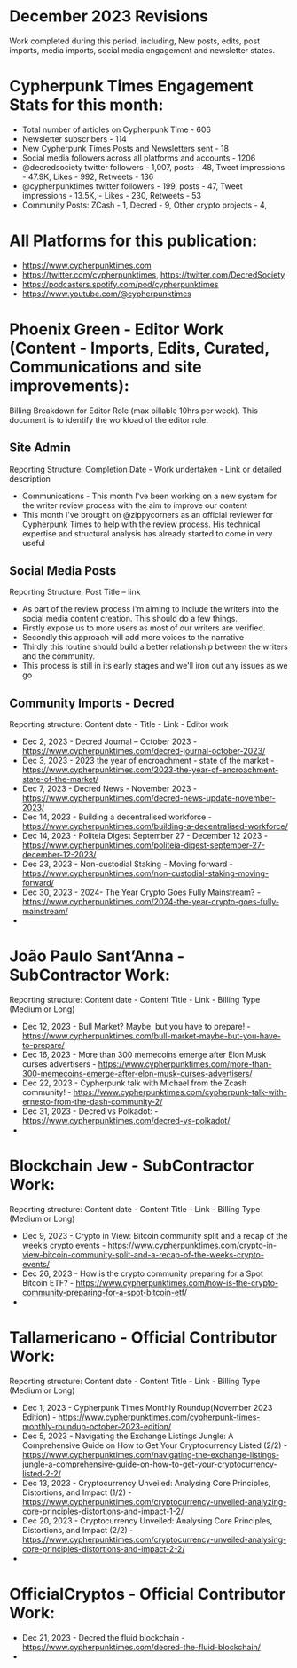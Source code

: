 # December 2023 Revisions
Work completed during this period, including, New posts, edits, post imports, media imports, social media engagement and newsletter states.

# Cypherpunk Times Engagement Stats for this month:
* Total number of articles on Cypherpunk Time - 606
* Newsletter subscribers - 114
* New Cypherpunk Times Posts and Newsletters sent - 18
* Social media followers across all platforms and accounts - 1206
* @decredsociety twitter followers - 1,007, posts - 48, Tweet impressions - 47.9K, Likes - 992, Retweets - 136
* @cypherpunktimes twitter followers - 199, posts - 47, Tweet impressions - 13.5K, - Likes - 230, Retweets - 53
* Community Posts: ZCash - 1, Decred - 9, Other crypto projects - 4,


# All Platforms for this publication:
* https://www.cypherpunktimes.com
* https://twitter.com/cypherpunktimes, https://twitter.com/DecredSociety
* https://podcasters.spotify.com/pod/cypherpunktimes
* https://www.youtube.com/@cypherpunktimes


# Phoenix Green - Editor Work (Content - Imports, Edits, Curated, Communications and site improvements):

Billing Breakdown for Editor Role (max billable 10hrs per week).
This document is to identify the workload of the editor role.


## Site Admin
Reporting Structure: Completion Date - Work undertaken - Link or detailed description
* Communications - This month I've been working on a new system for the writer review process with the aim to improve our content
* This month I've brought on @zippycorners as an official reviewer for Cypherpunk Times to help with the review process.
  His technical expertise and structural analysis has already started to come in very useful 

## Social Media Posts 
Reporting Structure: Post Title – link
* As part of the review process I'm aiming to include the writers into the social media content creation. This should do a few things.
* Firstly expose us to more users as most of our writers are verified.
* Secondly this approach will add more voices to the narrative
* Thirdly this routine should build a better relationship between the writers and the community.
* This process is still in its early stages and we'll iron out any issues as we go

## Community Imports - Decred
Reporting structure: Content date - Title - Link - Editor work
* Dec 2, 2023 - Decred Journal – October 2023 - https://www.cypherpunktimes.com/decred-journal-october-2023/
* Dec 3, 2023 - 2023 the year of encroachment - state of the market - https://www.cypherpunktimes.com/2023-the-year-of-encroachment-state-of-the-market/
* Dec 7, 2023 - Decred News - November 2023 - https://www.cypherpunktimes.com/decred-news-update-november-2023/
* Dec 14, 2023 - Building a decentralised workforce - https://www.cypherpunktimes.com/building-a-decentralised-workforce/
* Dec 14, 2023 - Politeia Digest September 27 - December 12 2023 - https://www.cypherpunktimes.com/politeia-digest-september-27-december-12-2023/
* Dec 23, 2023 - Non-custodial Staking - Moving forward - https://www.cypherpunktimes.com/non-custodial-staking-moving-forward/
* Dec 30, 2023 - 2024- The Year Crypto Goes Fully Mainstream? - https://www.cypherpunktimes.com/2024-the-year-crypto-goes-fully-mainstream/
* 

# João Paulo Sant’Anna - SubContractor Work:
Reporting structure: Content date - Content Title - Link - Billing Type (Medium or Long)
* Dec 12, 2023 - Bull Market? Maybe, but you have to prepare! - https://www.cypherpunktimes.com/bull-market-maybe-but-you-have-to-prepare/
* Dec 16, 2023 - More than 300 memecoins emerge after Elon Musk curses advertisers - https://www.cypherpunktimes.com/more-than-300-memecoins-emerge-after-elon-musk-curses-advertisers/
* Dec 22, 2023 - Cypherpunk talk with Michael from the Zcash community! - https://www.cypherpunktimes.com/cypherpunk-talk-with-ernesto-from-the-dash-community-2/
* Dec 31, 2023 - Decred vs Polkadot: - https://www.cypherpunktimes.com/decred-vs-polkadot/
* 

# Blockchain Jew - SubContractor Work:
Reporting structure: Content date - Content Title - Link - Billing Type (Medium or Long)
* Dec 9, 2023 - Crypto in View: Bitcoin community split and a recap of the week’s crypto events - https://www.cypherpunktimes.com/crypto-in-view-bitcoin-community-split-and-a-recap-of-the-weeks-crypto-events/
* Dec 26, 2023 - How is the crypto community preparing for a Spot Bitcoin ETF? - https://www.cypherpunktimes.com/how-is-the-crypto-community-preparing-for-a-spot-bitcoin-etf/
* 

# Tallamericano - Official Contributor Work:
Reporting structure: Content date - Content Title - Link - Billing Type (Medium or Long)
* Dec 1, 2023 - Cypherpunk Times Monthly Roundup(November 2023 Edition) - https://www.cypherpunktimes.com/cypherpunk-times-monthly-roundup-october-2023-edition/
* Dec 5, 2023 - Navigating the Exchange Listings Jungle: A Comprehensive Guide on How to Get Your Cryptocurrency Listed (2/2) - https://www.cypherpunktimes.com/navigating-the-exchange-listings-jungle-a-comprehensive-guide-on-how-to-get-your-cryptocurrency-listed-2-2/
* Dec 13, 2023 - Cryptocurrency Unveiled: Analysing Core Principles, Distortions, and Impact (1/2) - https://www.cypherpunktimes.com/cryptocurrency-unveiled-analyzing-core-principles-distortions-and-impact-1-2/
* Dec 20, 2023 - Cryptocurrency Unveiled: Analysing Core Principles, Distortions, and Impact (2/2) - https://www.cypherpunktimes.com/cryptocurrency-unveiled-analysing-core-principles-distortions-and-impact-2-2/
* 

# OfficialCryptos - Official Contributor Work:
* Dec 21, 2023 - Decred the fluid blockchain - https://www.cypherpunktimes.com/decred-the-fluid-blockchain/
* 
